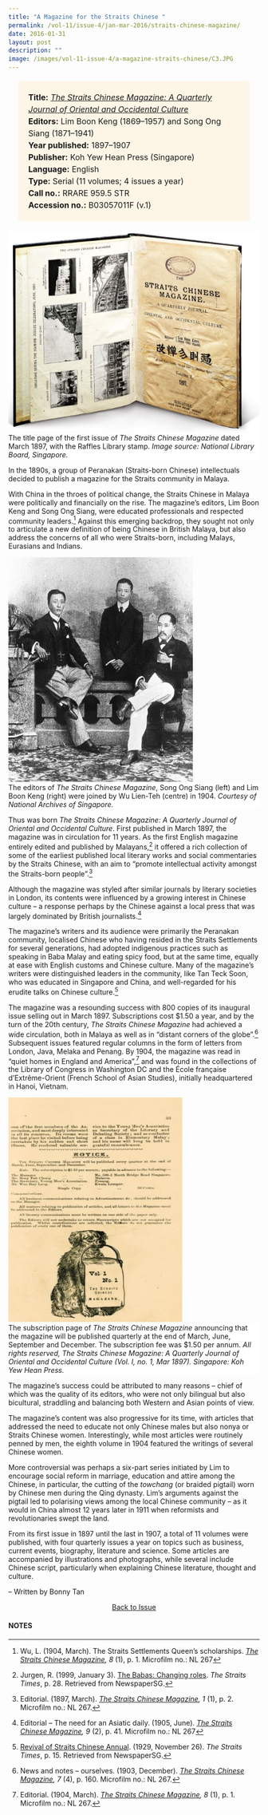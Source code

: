 ```yaml
---
title: "A Magazine for the Straits Chinese "
permalink: /vol-11/issue-4/jan-mar-2016/straits-chinese-magazine/
date: 2016-01-31
layout: post
description: ""
image: /images/vol-11-issue-4/a-magazine-straits-chinese/C3.JPG
---
```

<span style="background-colour: #fdf5e6; padding: 20px; margin: 20px; background:#fdf5e6; display:block; font-size:1rem; line-height:1.5rem;"> 
	<b>Title:</b> <a href="http://eservice.nlb.gov.sg/item_holding_s.aspx?bid=5813779"><i>The Straits Chinese Magazine: A 
	Quarterly Journal of Oriental and Occidental Culture</i></a><br>
<b>Editors:</b> Lim Boon Keng (1869–1957) and Song Ong Siang (1871–1941)<br>
<b>Year published:</b> 1897–1907<br>
<b>Publisher:</b> Koh Yew Hean Press (Singapore)<br>
<b>Language:</b> English<br>
<b>Type:</b> Serial (11 volumes; 4 issues a year)<br>
<b>Call no.:</b> RRARE 959.5 STR<br>
<b>Accession no.:</b> B03057011F (v.1)
</span>

<img src="/images/vol-11-issue-4/a-magazine-straits-chinese/C3.JPG">
<div style="background-color: white;">The title page of the first issue of <i>The Straits Chinese Magazine</i> dated March 1897, with the Raffles Library stamp. <i>Image source: National Library Board, Singapore.</i></div>

In the 1890s, a group of Peranakan (Straits-born Chinese) intellectuals decided to publish a magazine for the Straits community in Malaya.

With China in the throes of political change, the Straits Chinese in Malaya were politically and financially on the rise. The magazine’s editors, Lim Boon Keng and Song Ong Siang, were educated professionals and respected community leaders.[^1] Against this emerging backdrop, they sought not only to articulate a new definition of being Chinese in British Malaya, but also address the concerns of all who were Straits-born, including Malays, Eurasians and Indians.

<img style="width: 370px; height: 450px;" src="/images/vol-11-issue-4/a-magazine-straits-chinese/C1.JPG">
<div style="background-color: white;">The editors of <i>The Straits Chinese Magazine</i>, Song Ong Siang (left) and Lim Boon Keng (right) were joined by Wu Lien-Teh (centre) in 1904. <i>Courtesy of National Archives of Singapore.</i></div>

Thus was born *The Straits Chinese Magazine: A Quarterly Journal of Oriental and Occidental Culture*. First published in March 1897, the magazine was in circulation for 11 years. As the first English magazine entirely edited and published by Malayans,[^2] it offered a rich collection of some of the earliest published local literary works and social commentaries by the Straits Chinese, with an aim to “promote intellectual activity amongst the Straits-born people”.[^3]

Although the magazine was styled after similar journals by literary societies in London, its contents were influenced by a growing interest in Chinese culture – a 
response perhaps by the Chinese against a local press that was largely dominated by British journalists.[^4]

The magazine’s writers and its audience were primarily the Peranakan community, localised Chinese who having resided in the Straits Settlements for several generations, had adopted indigenous practices such as speaking in Baba Malay and eating spicy food, but at the same time, equally at ease with English customs and Chinese culture. Many of the magazine’s writers were distinguished leaders in the community, like Tan Teck Soon, who was educated in Singapore and China, and well-regarded for his erudite talks on Chinese culture.[^5]

The magazine was a resounding success with 800 copies of its inaugural issue selling out in March 1897. Subscriptions cost $1.50 a year, and by the turn of the 20th century, *The Straits Chinese Magazine* had achieved a wide circulation, both in Malaya as well as in “distant corners of the globe”.[^6] Subsequent issues featured regular columns in the form of letters from London, Java, Melaka and Penang. By 1904, the magazine was read in “quiet homes in England and America”,[^7] and was found in the collections of the Library of Congress in Washington DC and the École française d’Extrême-Orient (French School of Asian Studies), initially headquartered in Hanoi, Vietnam.

<img style="width: 350px; height: 450px;" src="/images/vol-11-issue-4/a-magazine-straits-chinese/C2.JPG">
<div style="background-color: white;"> The subscription page of <i>The Straits Chinese Magazine</i> announcing that the magazine will be published quarterly at the end of March, June, September and December. The subscription fee was $1.50 per annum. <i>All rights reserved, The Straits Chinese Magazine: A Quarterly Journal of Oriental and Occidental Culture (Vol. I, no. 1, Mar 1897). Singapore: Koh Yew Hean Press.</i></div>

The magazine’s success could be attributed to many reasons – chief of which was the quality of its editors, who were not only bilingual but also bicultural, straddling 
and balancing both Western and Asian points of view.

The magazine’s content was also progressive for its time, with articles that addressed the need to educate not only Chinese males but also nonya or Straits Chinese women. Interestingly, while most articles were routinely penned by men, the eighth volume in 1904 featured the writings of several Chinese women.

More controversial was perhaps a six-part series initiated by Lim to encourage social reform in marriage, education and attire among the Chinese, in particular, the cutting of the *towchang* (or braided pigtail) worn by Chinese men during the Qing dynasty. Lim’s arguments against the pigtail led to polarising views among the local Chinese community – as it would in China almost 12 years later in 1911 when reformists and revolutionaries swept the land.

From its first issue in 1897 until the last in 1907, a total of 11 volumes were published, with four quarterly issues a year on topics such as business, current events, biography, literature and science. Some articles are accompanied by illustrations and photographs, while several include Chinese script, particularly when explaining Chinese literature, thought and culture. 

– Written by Bonny Tan

<a href="/vol-11/issue-4/jan-mar-2016/"><center>Back to Issue</center></a>

#### **NOTES**
[^1]:Wu, L. (1904, March). The Straits Settlements Queen’s scholarships. [*The Straits Chinese Magazine*](http://eservice.nlb.gov.sg/item_holding_s.aspx?bid=5813779)*, 8* (1), p. 1. Microfilm no.: NL 267 
[^2]:Jurgen, R. (1999, January 3). [The Babas: Changing roles](http://eresources.nlb.gov.sg/newspapers/Digitised/Article/straitstimes19990103-1.2.34.8.4.aspx). *The Straits Times*, p. 28. Retrieved from NewspaperSG.
[^3]:Editorial. (1897, March). [*The Straits Chinese Magazine*](http://eservice.nlb.gov.sg/item_holding_s.aspx?bid=5813779)*, 1* (1), p. 2. Microfilm no.: NL 267. 
[^4]:Editorial – The need for an Asiatic daily. (1905, June). [*The Straits Chinese Magazine*](http://eservice.nlb.gov.sg/item_holding_s.aspx?bid=5813779)*, 9* (2), p. 41. Microfilm no.: NL 267
[^5]:[Revival of Straits Chinese Annual](http://eresources.nlb.gov.sg/newspapers/Digitised/Article/straitstimes19291126-1.2.105.aspx). (1929, November 26). *The Straits Times*, p. 15. Retrieved from NewspaperSG.
[^6]:News and notes – ourselves. (1903, December). [*The Straits Chinese Magazine*](http://eservice.nlb.gov.sg/item_holding_s.aspx?bid=5813779)*, 7* (4), p. 160. Microfilm no.: NL 267. 
[^7]:Editorial. (1904, March). [*The Straits Chinese Magazine*](http://eservice.nlb.gov.sg/item_holding_s.aspx?bid=5813779)*, 8* (1), p. 1.  Microfilm no.: NL 267.
